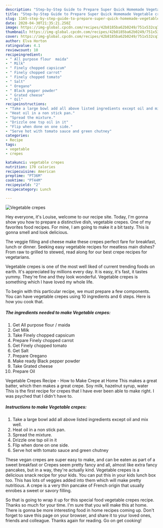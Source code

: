 ```yaml
---
description: "Step-by-Step Guide to Prepare Super Quick Homemade Vegetable crepes"
title: "Step-by-Step Guide to Prepare Super Quick Homemade Vegetable crepes"
slug: 1165-step-by-step-guide-to-prepare-super-quick-homemade-vegetable-crepes
date: 2020-04-30T21:35:21.250Z
image: https://img-global.cpcdn.com/recipes/42b8185ba62b0249/751x532cq70/vegetable-crepes-recipe-main-photo.jpg
thumbnail: https://img-global.cpcdn.com/recipes/42b8185ba62b0249/751x532cq70/vegetable-crepes-recipe-main-photo.jpg
cover: https://img-global.cpcdn.com/recipes/42b8185ba62b0249/751x532cq70/vegetable-crepes-recipe-main-photo.jpg
author: Elva Horton
ratingvalue: 4.1
reviewcount: 10
recipeingredient:
- " All purpose flour  maida"
- " Milk"
- " Finely chopped capsicum"
- " Finely chopped carrot"
- " Finely chopped tomato"
- " Salt"
- " Oregano"
- " Black pepper powder"
- " Grated cheese"
- " Oil"
recipeinstructions:
- "Take a large bowl add all above listed ingredients except oil and mix well."
- "Heat oil in a non stick pan."
- "Spread the mixture."
- "Drizzle one tsp oil in it"
- "Flip when done on one side."
- "Serve hot with tomato sauce and green chutney"
categories:
- Recipe
tags:
- vegetable
- crepes

katakunci: vegetable crepes 
nutrition: 170 calories
recipecuisine: American
preptime: "PT36M"
cooktime: "PT44M"
recipeyield: "2"
recipecategory: Lunch

---
```



![Vegetable crepes](https://img-global.cpcdn.com/recipes/42b8185ba62b0249/751x532cq70/vegetable-crepes-recipe-main-photo.jpg)

Hey everyone, it's Louise, welcome to our recipe site. Today, I'm gonna show you how to prepare a distinctive dish, vegetable crepes. One of my favorites food recipes. For mine, I am going to make it a bit tasty. This is gonna smell and look delicious.

The veggie filling and cheese make these crepes perfect fare for breakfast, lunch or dinner. Seeking easy vegetable recipes for meatless main dishes? From raw to grilled to stewed, read along for our best crepe recipes for vegetarians.

Vegetable crepes is one of the most well liked of current trending foods on earth. It's appreciated by millions every day. It is easy, it's fast, it tastes yummy. They're fine and they look wonderful. Vegetable crepes is something which I have loved my whole life.


To begin with this particular recipe, we must prepare a few components. You can have vegetable crepes using 10 ingredients and 6 steps. Here is how you cook that.

<!--inarticleads1-->

##### The ingredients needed to make Vegetable crepes:

1. Get  All purpose flour / maida
1. Get  Milk
1. Take  Finely chopped capsicum
1. Prepare  Finely chopped carrot
1. Get  Finely chopped tomato
1. Get  Salt
1. Prepare  Oregano
1. Make ready  Black pepper powder
1. Take  Grated cheese
1. Prepare  Oil


Vegetable Crepes Recipe - How to Make Crepe at Home This makes a great batter, which then makes a great crepe. Soy milk, hazelnut syrup, water This is the first recipe for crepes that I have ever been able to make right. I was psyched that I didn&#39;t have to. 

<!--inarticleads2-->

##### Instructions to make Vegetable crepes:

1. Take a large bowl add all above listed ingredients except oil and mix well.
1. Heat oil in a non stick pan.
1. Spread the mixture.
1. Drizzle one tsp oil in it
1. Flip when done on one side.
1. Serve hot with tomato sauce and green chutney


These vegan crepes are super easy to make, and can be eaten as part of a sweet breakfast or Crepes seem pretty fancy and all, almost like extra fancy pancakes, but in a way, they&#39;re actually kind. Vegetable crepes is a delicious snack recipe for your kids. You can put this in your kids lunch box too. This has lots of veggies added into them which will make pretty nutritious. A crepe is a very thin pancake of French origin that usually enrobes a sweet or savory filling. 

So that is going to wrap it up for this special food vegetable crepes recipe. Thanks so much for your time. I'm sure that you will make this at home. There is gonna be more interesting food in home recipes coming up. Don't forget to save this page on your browser, and share it to your loved ones, friends and colleague. Thanks again for reading. Go on get cooking!
